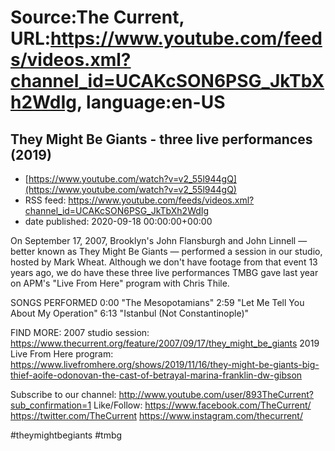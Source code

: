 # Source:The Current, URL:https://www.youtube.com/feeds/videos.xml?channel_id=UCAKcSON6PSG_JkTbXh2WdIg, language:en-US

## They Might Be Giants - three live performances (2019)
 - [https://www.youtube.com/watch?v=v2_55l944gQ](https://www.youtube.com/watch?v=v2_55l944gQ)
 - RSS feed: https://www.youtube.com/feeds/videos.xml?channel_id=UCAKcSON6PSG_JkTbXh2WdIg
 - date published: 2020-09-18 00:00:00+00:00

On September 17, 2007, Brooklyn's John Flansburgh and John Linnell — better known as They Might Be Giants — performed a session in our studio, hosted by Mark Wheat. Although we don't have footage from that event 13 years ago, we do have these three live performances TMBG gave last year on APM's "Live From Here" program with Chris Thile. 

SONGS PERFORMED
0:00 "The Mesopotamians"
2:59 "Let Me Tell You About My Operation"
6:13 "Istanbul (Not Constantinople)"

FIND MORE:
2007 studio session: https://www.thecurrent.org/feature/2007/09/17/they_might_be_giants
2019 Live From Here program: https://www.livefromhere.org/shows/2019/11/16/they-might-be-giants-big-thief-aoife-odonovan-the-cast-of-betrayal-marina-franklin-dw-gibson

Subscribe to our channel:
http://www.youtube.com/user/893TheCurrent?sub_confirmation=1
Like/Follow:
https://www.facebook.com/TheCurrent/
https://twitter.com/TheCurrent
https://www.instagram.com/thecurrent/

#theymightbegiants #tmbg

